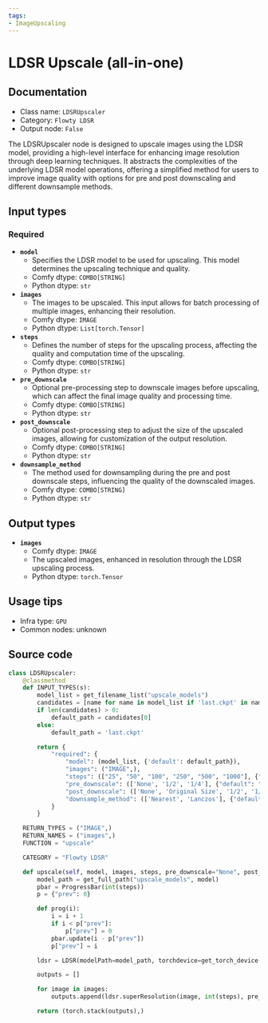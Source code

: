 ```yaml
---
tags:
- ImageUpscaling
---
```


# LDSR Upscale (all-in-one)
## Documentation
- Class name: `LDSRUpscaler`
- Category: `Flowty LDSR`
- Output node: `False`

The LDSRUpscaler node is designed to upscale images using the LDSR model, providing a high-level interface for enhancing image resolution through deep learning techniques. It abstracts the complexities of the underlying LDSR model operations, offering a simplified method for users to improve image quality with options for pre and post downscaling and different downsample methods.
## Input types
### Required
- **`model`**
    - Specifies the LDSR model to be used for upscaling. This model determines the upscaling technique and quality.
    - Comfy dtype: `COMBO[STRING]`
    - Python dtype: `str`
- **`images`**
    - The images to be upscaled. This input allows for batch processing of multiple images, enhancing their resolution.
    - Comfy dtype: `IMAGE`
    - Python dtype: `List[torch.Tensor]`
- **`steps`**
    - Defines the number of steps for the upscaling process, affecting the quality and computation time of the upscaling.
    - Comfy dtype: `COMBO[STRING]`
    - Python dtype: `str`
- **`pre_downscale`**
    - Optional pre-processing step to downscale images before upscaling, which can affect the final image quality and processing time.
    - Comfy dtype: `COMBO[STRING]`
    - Python dtype: `str`
- **`post_downscale`**
    - Optional post-processing step to adjust the size of the upscaled images, allowing for customization of the output resolution.
    - Comfy dtype: `COMBO[STRING]`
    - Python dtype: `str`
- **`downsample_method`**
    - The method used for downsampling during the pre and post downscale steps, influencing the quality of the downscaled images.
    - Comfy dtype: `COMBO[STRING]`
    - Python dtype: `str`
## Output types
- **`images`**
    - Comfy dtype: `IMAGE`
    - The upscaled images, enhanced in resolution through the LDSR upscaling process.
    - Python dtype: `torch.Tensor`
## Usage tips
- Infra type: `GPU`
- Common nodes: unknown


## Source code
```python
class LDSRUpscaler:
    @classmethod
    def INPUT_TYPES(s):
        model_list = get_filename_list("upscale_models")
        candidates = [name for name in model_list if 'last.ckpt' in name]
        if len(candidates) > 0:
            default_path = candidates[0]
        else:
            default_path = 'last.ckpt'

        return {
            "required": {
                "model": (model_list, {'default': default_path}),
                "images": ("IMAGE",),
                "steps": (["25", "50", "100", "250", "500", "1000"], {"default": "100"}),
                "pre_downscale": (['None', '1/2', '1/4'], {"default": "None"}),
                "post_downscale": (['None', 'Original Size', '1/2', '1/4'], {"default": "None"}),
                "downsample_method": (['Nearest', 'Lanczos'], {"default": "Lanczos"}),
            }
        }

    RETURN_TYPES = ("IMAGE",)
    RETURN_NAMES = ("images",)
    FUNCTION = "upscale"

    CATEGORY = "Flowty LDSR"

    def upscale(self, model, images, steps, pre_downscale="None", post_downscale="None", downsample_method="Lanczos"):
        model_path = get_full_path("upscale_models", model)
        pbar = ProgressBar(int(steps))
        p = {"prev": 0}

        def prog(i):
            i = i + 1
            if i < p["prev"]:
                p["prev"] = 0
            pbar.update(i - p["prev"])
            p["prev"] = i

        ldsr = LDSR(modelPath=model_path, torchdevice=get_torch_device(), on_progress=prog)

        outputs = []

        for image in images:
            outputs.append(ldsr.superResolution(image, int(steps), pre_downscale, post_downscale, downsample_method))

        return (torch.stack(outputs),)

```
